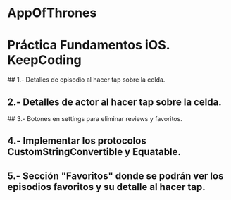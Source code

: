 # AppOfThrones

# Práctica Fundamentos iOS. KeepCoding


## 1.- Detalles de episodio al hacer tap sobre la celda.
## 2.- Detalles de actor al hacer tap sobre la celda.
## 3.- Botones en settings para eliminar reviews y favoritos.
## 4.- Implementar los protocolos CustomStringConvertible y Equatable.
## 5.- Sección "Favoritos" donde se podrán ver los episodios favoritos y su detalle al hacer tap.
